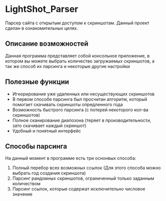 # LightShot_Parser
Парсер сайта с открытым доступом к скриншотам. Данный проект сделан в ознакомительных целях.

## Описание возможностей
Данная программа представляет собой консольное приложение, в котором вы можете выбрать количество загружаемых скриншотов, а так же способ их парсинга и некоторые другие настройки

## Полезные функции
- Игнорирование уже удаленных или несуществующих скриншотов
- В первом способе парсинга был просчитан алгоритм, который помогает скачивать скриншоты опредленного года
- Возможность быстрого парсинга (с потерей некоторого кол-ва скриншотов)
- Полное сканирование диапозона (теряет в производительности, зато скачивает каждый скриншот)
- Удобный и понятный интерфейс

## Способы парсинга
На данный момент в программе есть три оснонвых способа:
1)  Полный перебор всех возможных ссылок (Для этого способа можно выбрать год создания скриншота)
2)  Парсинг рандомных скриншотов, ограниченный только заданным количеством
3)  Парсинг ссылок, которые содержат исключительно числовое значение 
